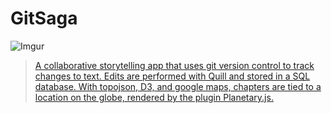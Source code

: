 # GitSaga

![Imgur](https://i.imgur.com/Bm0k44P.png)

> [A collaborative storytelling app that uses git version control to track changes to text. Edits are performed with Quill and stored in a SQL database. With topojson, D3, and google maps, chapters are tied to a location on the globe, rendered by the plugin Planetary.js.](https://limitless-fortress-18466.herokuapp.com/)
